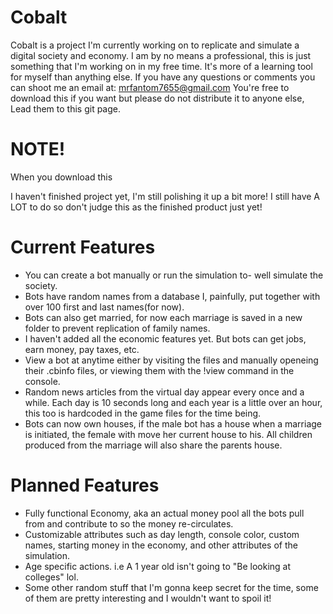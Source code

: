 # Cobalt
Cobalt is a project I'm currently working on to replicate and simulate a digital society and economy. 
I am by no means a professional, this is just something that I'm working on in my free time. It's more of a learning tool for myself than anything else.
If you have any questions or comments you can shoot me an email at: mrfantom7655@gmail.com
You're free to download this if you want but please do not distribute it to anyone else, Lead them to this git page.

# NOTE!
When you download this 

I haven't finished project yet, I'm still polishing it up a bit more! I still have A LOT to do so don't judge this as the finished product just yet!


# Current Features

- You can create a bot manually or run the simulation to- well simulate the society.
- Bots have random names from a database I, painfully, put together with over 100 first and last names(for now).
- Bots can also get married, for now each marriage is saved in a new folder to prevent replication of family names.
- I haven't added all the economic features yet. But bots can get jobs, earn money, pay taxes, etc. 
- View a bot at anytime either by visiting the files and manually openeing their .cbinfo files, or viewing them with the !view command in the console.
- Random news articles from the virtual day appear every once and a while. Each day is 10 seconds long and each year is a little over an hour, this too is hardcoded in   the game files for the time being.
- Bots can now own houses, if the male bot has a house when a marriage is initiated, the female with move her current house to his. All children produced from the marriage will also share the parents house.

# Planned Features

- Fully functional Economy, aka an actual money pool all the bots pull from and contribute to so the money re-circulates.
- Customizable attributes such as day length, console color, custom names, starting money in the economy, and other attributes of the simulation.
- Age specific actions. i.e A 1 year old isn't going to "Be looking at colleges" lol.
- Some other random stuff that I'm gonna keep secret for the time, some of them are pretty interesting and I wouldn't want to spoil it!
